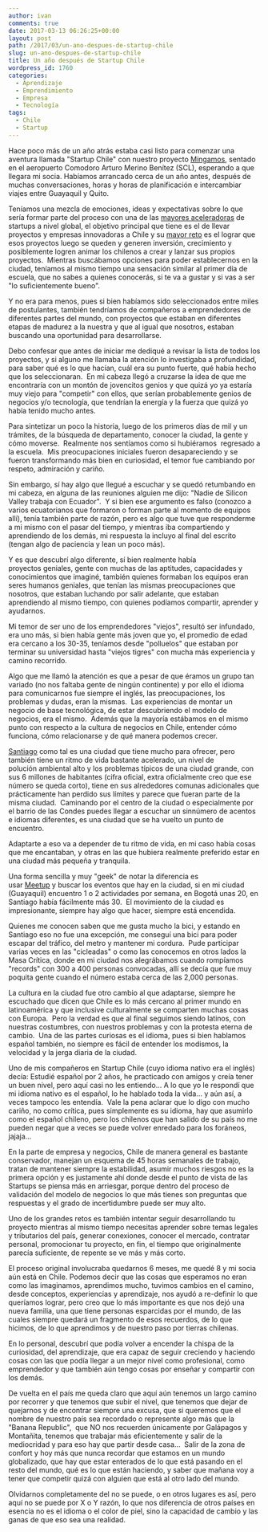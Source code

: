 ```yaml
---
author: ivan
comments: true
date: 2017-03-13 06:26:25+00:00
layout: post
path: /2017/03/un-ano-despues-de-startup-chile
slug: un-ano-despues-de-startup-chile
title: Un año después de Startup Chile
wordpress_id: 1760
categories:
  - Aprendizaje
  - Emprendimiento
  - Empresa
  - Tecnología
tags:
  - Chile
  - Startup
---
```


Hace poco más de un año atrás estaba casi listo para comenzar una aventura llamada "Startup Chile" con nuestro proyecto [Mingamos](http://mingamos.com), sentado en el aeropuerto Comodoro Arturo Merino Benítez (SCL), esperando a que llegara mi socia. Habíamos arrancado cerca de un año antes, después de muchas conversaciones, horas y horas de planificación e intercambiar viajes entre Guayaquil y Quito.

Teníamos una mezcla de emociones, ideas y expectativas sobre lo que sería formar parte del proceso con una de las [mayores aceleradoras](http://pyme.emol.com/3799/start-up-chile-mayores-aceleradoras/) de startups a nivel global, el objetivo principal que tiene es el de llevar proyectos y empresas innovadoras a Chile y su [mayor reto](http://www.latercera.com/noticia/la-lucha-de-start-up-chile-por-retener-el-talento-en-el-pais/) es el lograr que esos proyectos luego se queden y generen inversión, crecimiento y posiblemente logren animar los chilenos a crear y lanzar sus propios proyectos.  Mientras buscábamos opciones para poder establecernos en la ciudad, teníamos al mismo tiempo una sensación similar al primer día de escuela, que no sabes a quienes conocerás, si te va a gustar y si vas a ser "lo suficientemente bueno".

Y no era para menos, pues si bien habíamos sido seleccionados entre miles de postulantes, también tendríamos de compañeros a emprendedores de diferentes partes del mundo, con proyectos que estaban en diferentes etapas de madurez a la nuestra y que al igual que nosotros, estaban buscando una oportunidad para desarrollarse.

Debo confesar que antes de iniciar me dediqué a revisar la lista de todos los proyectos, y si alguno me llamaba la atención lo investigaba a profundidad, para saber qué es lo que hacían, cuál era su punto fuerte, qué había hecho que los seleccionaran.  En mi cabeza llegó a cruzarse la idea de que me encontraría con un montón de jovencitos genios y que quizá yo ya estaría muy viejo para "competir" con ellos, que serían probablemente genios de negocios y/o tecnología, que tendrían la energía y la fuerza que quizá yo había tenido mucho antes.

Para sintetizar un poco la historia, luego de los primeros días de mil y un trámites, de la búsqueda de departamento, conocer la ciudad, la gente y cómo moverse.  Realmente nos sentíamos como si hubiéramos  regresado a la escuela.  Mis preocupaciones iniciales fueron desapareciendo y se fueron transformando más bien en curiosidad, el temor fue cambiando por respeto, admiración y cariño.

Sin embargo, sí hay algo que llegué a escuchar y se quedó retumbando en mi cabeza, en alguna de las reuniones alguien me dijo: "Nadie de Silicon Valley trabaja con Ecuador".  Y si bien ese argumento es falso (conozco a varios ecuatorianos que formaron o forman parte al momento de equipos allí), tenía también parte de razón, pero es algo que tuve que responderme a mi mismo con el pasar del tiempo, y mientras iba compartiendo y aprendiendo de los demás, mi respuesta la incluyo al final del escrito (tengan algo de paciencia y lean un poco más).

Y es que descubrí algo diferente, sí bien realmente había proyectos geniales, gente con muchas de las aptitudes, capacidades y conocimientos que imaginé, también quienes formaban los equipos eran seres humanos geniales, que tenían las mismas preocupaciones que nosotros, que estaban luchando por salir adelante, que estaban aprendiendo al mismo tiempo, con quienes podíamos compartir, aprender y ayudarnos.

Mi temor de ser uno de los emprendedores "viejos", resultó ser infundado, era uno más, si bien había gente más joven que yo, el promedio de edad era cercano a los 30-35, teníamos desde "polluelos" que estaban por terminar su universidad hasta "viejos tigres" con mucha más experiencia y camino recorrido.

Algo que me llamó la atención es que a pesar de que éramos un grupo tan variado (no nos faltaba gente de ningún continente) y por ello el idioma para comunicarnos fue siempre el inglés, las preocupaciones, los problemas y dudas, eran la mismas.  Las experiencias de montar un negocio de base tecnológica, de estar descubriendo el modelo de negocios, era el mismo.  Además que la mayoría estábamos en el mismo punto con respecto a la cultura de negocios en Chile, entender cómo funciona, cómo relacionarse y de qué manera podemos crecer.

[Santiago](https://es.wikipedia.org/wiki/Santiago_de_Chile) como tal es una ciudad que tiene mucho para ofrecer, pero también tiene un ritmo de vida bastante acelerado, un nivel de polución ambiental alto y los problemas típicos de una ciudad grande, con sus 6 millones de habitantes (cifra oficial, extra oficialmente creo que ese número se queda corto), tiene en sus alrededores comunas adicionales que prácticamente han perdido sus límites y parece que fueran parte de la misma ciudad.  Caminando por el centro de la ciudad o especialmente por el barrio de las Condes puedes llegar a escuchar un sinnúmero de acentos e idiomas diferentes, es una ciudad que se ha vuelto un punto de encuentro.

Adaptarte a eso va a depender de tu ritmo de vida, en mi caso había cosas que me encantaban, y otras en las que hubiera realmente preferido estar en una ciudad más pequeña y tranquila.

Una forma sencilla y muy "geek" de notar la diferencia es usar [Meetup](https://www.meetup.com) y buscar los eventos que hay en la ciudad, si en mi ciudad (Guayaquil) encuentro 1 o 2 actividades por semana, en Bogotá unas 20, en Santiago había fácilmente más 30.  El movimiento de la ciudad es impresionante, siempre hay algo que hacer, siempre está encendida.

Quienes me conocen saben que me gusta mucho la bici, y estando en Santiago eso no fue una excepción, me conseguí una bici para poder escapar del tráfico, del metro y mantener mi cordura.  Pude participar varias veces en las "cicleadas" o como las conocemos en otros lados la Masa Crítica, donde en mi ciudad nos alegrábamos cuando rompíamos "records" con 300 a 400 personas convocadas, allí se decía que fue muy poquita gente cuando el número estaba cerca de las 2,000 personas.

La cultura en la ciudad fue otro cambio al que adaptarse, siempre he escuchado que dicen que Chile es lo más cercano al primer mundo en latinoamérica y que inclusive culturalmente se comparten muchas cosas con Europa.  Pero la verdad es que al final seguimos siendo latinos, con nuestras costumbres, con nuestros problemas y con la protesta eterna de cambio.  Una de las partes curiosas es el idioma, pues si bien hablamos español también, no siempre es fácil de entender los modismos, la velocidad y la jerga diaria de la ciudad.

Uno de mis compañeros en Startup Chile (cuyo idioma nativo era el inglés) decía: Estudié español por 2 años, he practicado con amigos y creía tener un buen nivel, pero aquí casi no les entiendo... A lo que yo le respondí que mi idioma nativo es el español, lo he hablado toda la vida... y aún así, a veces tampoco les entendía.  Vale la pena aclarar que lo digo con mucho cariño, no como crítica, pues simplemente es su idioma, hay que asumirlo como el español chileno, pero los chilenos que han salido de su país no me pueden negar que a veces se puede volver enredado para los foráneos, jajaja...

En la parte de empresa y negocios, Chile de manera general es bastante conservador, manejan un esquema de 45 horas semanales de trabajo, tratan de mantener siempre la estabilidad, asumir muchos riesgos no es la primera opción y es justamente ahí donde desde el punto de vista de las Startups se piensa más en arriesgar, porque dentro del proceso de validación del modelo de negocios lo que más tienes son preguntas que respuestas y el grado de incertidumbre puede ser muy alto.

Uno de los grandes retos es también intentar seguir desarrollando tu proyecto mientras al mismo tiempo necesitas aprender sobre temas legales y tributarios del país, generar conexiones, conocer el mercado, contratar personal, promocionar tu proyecto, en fin, el tiempo que originalmente parecía suficiente, de repente se ve más y más corto.

El proceso original involucraba quedarnos 6 meses, me quedé 8 y mi socia aún está en Chile. Podemos decir que las cosas que esperamos no eran como las imaginamos, aprendimos mucho, tuvimos cambios en el camino, desde conceptos, experiencias y aprendizaje, nos ayudó a re-definir lo que queríamos lograr, pero creo que lo más importante es que nos dejó una nueva familia, una que tiene personas esparcidas por el mundo, de las cuales siempre quedará un fragmento de esos recuerdos, de lo que hicimos, de lo que aprendimos y de nuestro paso por tierras chilenas.

En lo personal, descubrí que podía volver a encender la chispa de la curiosidad, del aprendizaje, que era capaz de seguir creciendo y haciendo cosas con las que podía llegar a un mejor nivel como profesional, como emprendedor y que también aún tengo cosas por enseñar y compartir con los demás.

De vuelta en el país me queda claro que aquí aún tenemos un largo camino por recorrer y que tenemos que subir el nivel, que tenemos que dejar de quejarnos y de encontrar siempre una excusa, que si queremos que el nombre de nuestro país sea recordado o represente algo más que la "Banana Republic",  que NO nos recuerden únicamente por Galápagos y Montañita, tenemos que trabajar más eficientemente y salir de la mediocridad y para eso hay que partir desde casa...  Salir de la zona de confort y hoy más que nunca recordar que estamos en un mundo globalizado, que hay que estar enterados de lo que está pasando en el resto del mundo, qué es lo que están haciendo, y saber que mañana voy a tener que competir quizá con alguien que está al otro lado del mundo.

Olvidarnos completamente del no se puede, o en otros lugares es así, pero aquí no se puede por X o Y razón, lo que nos diferencia de otros países en esencia no es el idioma o el color de piel, sino la capacidad de cambio y las ganas de que eso sea una realidad.
